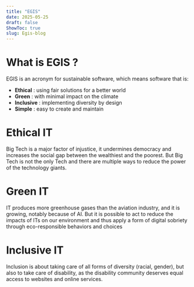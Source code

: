 ```yaml
---
title: "EGIS"
date: 2025-05-25
draft: false
ShowToc: true
slug: Egis-blog
---
```


# What is EGIS ?
EGIS is an acronym for sustainable software, which means software that is:
* **Ethical** : using fair solutions for a better world
* **Green** : with minimal impact on the climate
* **Inclusive** : implementing diversity by design
* **Simple** : easy to create and maintain

# Ethical IT
Big Tech is a major factor of injustice, it undermines democracy and increases the social gap between the wealthiest and the poorest. But Big Tech is not the only Tech and there are multiple ways to reduce the power of the technology giants.

# Green IT
IT produces more greenhouse gases than the aviation industry, and it is growing, notably because of AI. But it is possible to act to reduce the impacts of ITs on our environment and thus apply a form of digital sobriety through eco-responsible behaviors and choices

# Inclusive IT
Inclusion is about taking care of all forms of diversity (racial, gender), but also to take care of disability, as the disability community deserves equal access to websites and online services.  
